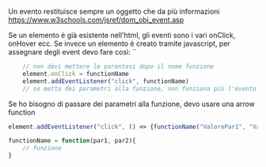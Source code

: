 Un evento restituisce sempre un oggetto che da più informazioni
https://www.w3schools.com/jsref/dom_obj_event.asp

Se un elemento è già esistente nell'html, gli eventi sono i vari onClick, onHover ecc.
Se invece un elemento è creato tramite javascript, per assegnare degli event devo fare così:
``
```javascript
	// non devi mettere le parentesi dopo il nome funzione
	element.onClick = functionName
	element.addEventListener("click", functionName)
	// se metto dei parametri alla funzione, non funziona più l'evento (vengono presi subito e applicati)
```

Se ho bisogno di passare dei parametri alla funzione, devo usare una arrow function
```JavaScript
element.addEventListener("click", () => {functionName("ValorePar1", "ValorePar2")})

functionName = function(par1, par2){
	// funzione
}

```